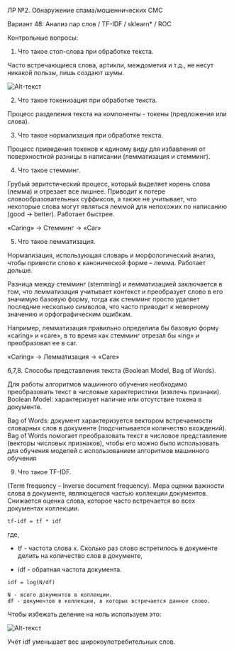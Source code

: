 ЛР №2. Обнаружение спама/мошеннических СМС

Вариант 48: Анализ пар слов / TF-IDF / sklearn* / ROC


 Контрольные вопросы:
 1. Что такое стоп-слова при обработке текста.
 
 Часто встречающиеся слова, артикли, междометия и т.д., не несут никакой пользы, лишь создают шумы.
 
![Alt-текст](https://miro.medium.com/max/720/1*R1NmayfziRv8QKKUw4dt_w.png)

 2.	Что такое токенизация при обработке текста.
 
 Процесс разделения текста на компоненты - токены (предложения или слова).
 
 3.	Что такое нормализация при обработке текста.
 
 Процесс приведения токенов к единому виду для избавления от поверхностной разницы в написании (лемматизация и стемминг).
 
 4. Что такое стемминг.
 
 Грубый эвритстический процесс, который выделяет корень слова (лемма) и отрезает все лишнее. Приводит к потере словообразовательных суффиксов, а также не учитывает, что некоторые слова могут являться леммой для непохожих по написанию (good -> better). Работает быстрее.
 
 «Caring» -> Стемминг -> «Car»
 
 5. Что такое лемматизация.
 
 Нормализация, использующая словарь и морфологический анализ, чтобы привести слово к канонической форме – лемма. Работает дольше.
 
 Разница между стемминг (stemming) и лемматизацией заключается в том, что лемматизация учитывает контекст и преобразует слово в его значимую базовую форму, тогда как стемминг просто удаляет последние несколько символов, что часто приводит к неверному значению и орфографическим ошибкам.

Например, лемматизация правильно определила бы базовую форму «caring» и «care», в то время как стемминг отрезал бы «ing» и преобразовал ее в car.

«Caring» -> Лемматизация -> «Care»
 
 6,7,8.	Способы представления текста (Boolean Model, Bag of Words).
 
 Для работы алгоритмов машинного обучения необходимо преобразовать текст в числовые характеристики (извлечь признаки). Boolean Model: характеризует наличие или отсутствие токена в документе. 
 
 Bag of Words: документ характеризуется вектором встречаемости словарных слов в документе (подсчитывается количество вхождений).  Bag of Words помогает преобразовать текст в числовое представление (векторы числовых признаков), чтобы его можно было использовать для обучения моделей с использованием алгоритмов машинного обучения
 
 9. Что такое TF-IDF.
 
 (Term frequency – Inverse document frequency). Мера оценки важности слова в документе, являющегося частью коллекции документов. Снижается оценка слова, которое часто встречается во всех документах коллекции.
 
 ```
 tf-idf = tf * idf
 ```
 где,

* tf - частота слова x. Сколько раз слово встретилось в документе делить на количество слов в документе,

* idf - обратная частота документа.

```
idf = log(N/df)

N - всего документов в коллекции.
df - документов в коллекции, в которых встречается данное слово.
```

Чтобы избежать деление на ноль используем это:

![Alt-текст](https://miro.medium.com/max/720/1*8TT1FmB6Kvl5PoDvozbWtQ.png)

 Учёт idf уменьшает вес широкоупотребительных слов.
 
